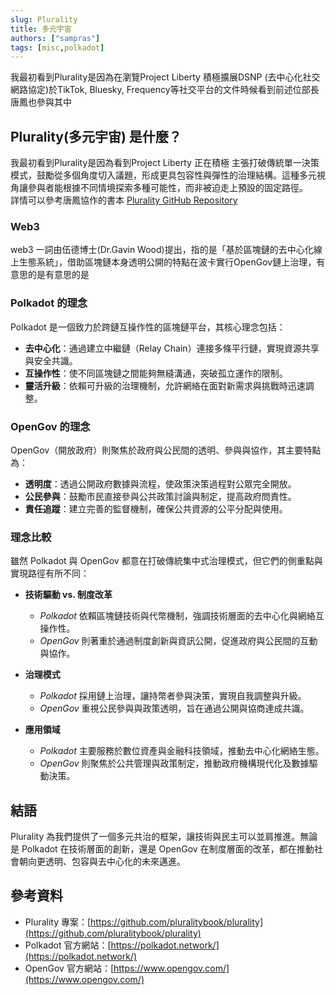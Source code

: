 ```yaml
---
slug: Plurality
title: 多元宇宙
authors: ["sampras"]
tags: [misc,polkadot]
---
```

我最初看到Plurality是因為在瀏覽Project Liberty 積極擴展DSNP (去中心化社交網路協定)於TikTok, Bluesky, Frequency等社交平台的文件時候看到前述位部長唐鳳也參與其中

## Plurality(多元宇宙) 是什麼？

我最初看到Plurality是因為看到Project Liberty 正在積極 主張打破傳統單一決策模式，鼓勵從多個角度切入議題，形成更具包容性與彈性的治理結構。這種多元視角讓參與者能根據不同情境探索多種可能性，而非被迫走上預設的固定路徑。  
詳情可以參考唐鳳協作的書本 [Plurality GitHub Repository](https://github.com/pluralitybook/plurality)

### Web3
web3 一詞由伍德博士(Dr.Gavin Wood)提出，指的是「基於區塊鏈的去中心化線上生態系統」，借助區塊鏈本身透明公開的特點在波卡實行OpenGov鏈上治理，有意思的是有意思的是

<!-- Polkadot 是一個致力於跨鏈互操作性的區塊鏈平台，其主要作為中繼鏈(接近於Layer 0的概念)讓各大項目前往部屬去提供共享安全性互操作性 -->

### Polkadot 的理念

Polkadot 是一個致力於跨鏈互操作性的區塊鏈平台，其核心理念包括：

- **去中心化**：通過建立中繼鏈（Relay Chain）連接多條平行鏈，實現資源共享與安全共識。
- **互操作性**：使不同區塊鏈之間能夠無縫溝通，突破孤立運作的限制。
- **靈活升級**：依賴可升級的治理機制，允許網絡在面對新需求與挑戰時迅速調整。

### OpenGov 的理念

OpenGov（開放政府）則聚焦於政府與公民間的透明、參與與協作，其主要特點為：

- **透明度**：透過公開政府數據與流程，使政策決策過程對公眾完全開放。
- **公民參與**：鼓勵市民直接參與公共政策討論與制定，提高政府問責性。
- **責任追蹤**：建立完善的監督機制，確保公共資源的公平分配與使用。

### 理念比較

雖然 Polkadot 與 OpenGov 都意在打破傳統集中式治理模式，但它們的側重點與實現路徑有所不同：

- **技術驅動 vs. 制度改革**  
  - *Polkadot* 依賴區塊鏈技術與代幣機制，強調技術層面的去中心化與網絡互操作性。  
  - *OpenGov* 則著重於通過制度創新與資訊公開，促進政府與公民間的互動與協作。

- **治理模式**  
  - *Polkadot* 採用鏈上治理，讓持幣者參與決策，實現自我調整與升級。  
  - *OpenGov* 重視公民參與與政策透明，旨在通過公開與協商達成共識。

- **應用領域**  
  - *Polkadot* 主要服務於數位資產與金融科技領域，推動去中心化網絡生態。  
  - *OpenGov* 則聚焦於公共管理與政策制定，推動政府機構現代化及數據驅動決策。

## 結語

Plurality 為我們提供了一個多元共治的框架，讓技術與民主可以並肩推進。無論是 Polkadot 在技術層面的創新，還是 OpenGov 在制度層面的改革，都在推動社會朝向更透明、包容與去中心化的未來邁進。

## 參考資料

- Plurality 專案：[https://github.com/pluralitybook/plurality](https://github.com/pluralitybook/plurality)
- Polkadot 官方網站：[https://polkadot.network/](https://polkadot.network/)
- OpenGov 官方網站：[https://www.opengov.com/](https://www.opengov.com/)